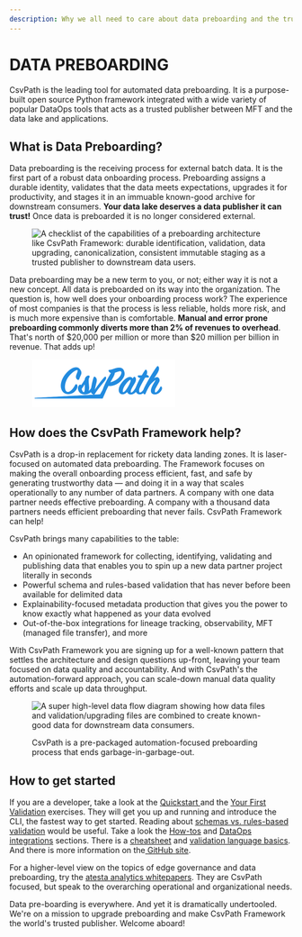 ```yaml
---
description: Why we all need to care about data preboarding and the trusted publisher model
---
```


# DATA PREBOARDING

CsvPath is the leading tool for automated data preboarding. It is a purpose-built open source Python framework integrated with a wide variety of popular DataOps tools that acts as a trusted publisher between MFT and the data lake and applications.&#x20;

## What is Data Preboarding?

Data preboarding is the receiving process for external batch data. It is the first part of a robust data onboarding process. Preboarding assigns a durable identity, validates that the data meets expectations, upgrades it for productivity, and stages it in an immuable known-good archive for downstream consumers. **Your data lake deserves a data publisher it can trust!** Once data is preboarded it is no longer considered external.

<figure><img src=".gitbook/assets/Screenshot 2025-02-10 at 11.10.16 AM.png" alt="A checklist of the capabilities of a preboarding architecture like CsvPath Framework: durable identification, validation, data upgrading, canonicalization, consistent immutable staging as a trusted publisher to downstream data users." width="375"><figcaption></figcaption></figure>

Data preboarding may be a new term to you, or not; either way it is not a new concept. All data is preboarded on its way into the organization. The question is, how well does your onboarding process work? The experience of most companies is that the process is less reliable, holds more risk, and is much more expensive than is comfortable. **Manual and error prone preboarding commonly diverts more than 2% of revenues to overhead**. That's north of $20,000 per million or more than $20 million per billion in revenue. That adds up! &#x20;



<figure><img src=".gitbook/assets/csvpath-word-only-blue-sm.png" alt="The CsvPath Framework logo" width="255"><figcaption></figcaption></figure>

## How does the CsvPath Framework help? &#x20;

CsvPath is a drop-in replacement for rickety data landing zones. It is  laser-focused on automated data preboarding. The Framework focuses on making the overall onboarding process efficient, fast, and safe by generating trustworthy data — and doing it in a way that scales operationally to any number of data partners. A company with one data partner needs effective preboarding. A company with a thousand data partners needs efficient preboarding that never fails. CsvPath Framework can help!

CsvPath brings many capabilities to the table:&#x20;

* An opinionated framework for collecting, identifying, validating and publishing data that enables you to spin up a new data partner project literally in seconds
* Powerful schema and rules-based validation that has never before been available for delimited data
* Explainability-focused metadata production that gives you the power to know exactly what happened as your data evolved
* Out-of-the-box integrations for lineage tracking, observability, MFT (managed file transfer), and more

With CsvPath Framework you are signing up for a well-known pattern that settles the architecture and design questions up-front, leaving your team focused on data quality and accountability. And with CsvPath's the automation-forward approach, you can scale-down manual data quality efforts and scale up data throughput.

<figure><img src=".gitbook/assets/Screenshot 2025-02-09 at 8.32.52 PM.png" alt="A super high-level data flow diagram showing how data files and validation/upgrading files are combined to create known-good data for downstream data consumers." width="563"><figcaption><p>CsvPath is a pre-packaged automation-focused preboarding process that ends garbage-in-garbage-out.</p></figcaption></figure>

## How to get started

If you are a developer, take a look at the [Quickstart ](getting-started/quickstart.md)and the [Your First Validation](getting-started/csv-and-excel-validation/your-first-validation-the-lazy-way.md) exercises. They will get you up and running and introduce the CLI, the fastest way to get started. Reading about [schemas vs. rules-based validation](topics/validation/schemas-or-rules.md) would be useful. Take a look the [How-tos](getting-started/how-tos/) and [DataOps integrations](getting-started/integrations/) sections. There is a [cheatsheet](topics/a-csvpath-cheatsheet.md) and [validation language basics](topics/language.md). And there is more information on the[ GitHub site](https://github.com/csvpath/csvpath).

For a higher-level view on the topics of edge governance and data preboarding, try the [atesta analytics  whitepapers](https://www.atestaanalytics.com/downloads). They are CsvPath focused, but speak to the overarching operational and organizational needs.

Data pre-boarding is everywhere. And yet it is dramatically undertooled. We're on a mission to upgrade preboarding and make CsvPath Framework the world's trusted publisher. Welcome aboard!

